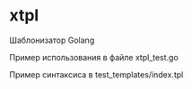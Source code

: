 # xtpl
Шаблонизатор Golang

Пример использования в файле xtpl_test.go

Пример синтаксиса в test_templates/index.tpl
